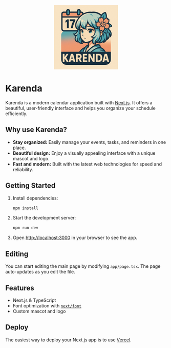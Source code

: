 <p align="center">
  <img src="karenda.png" alt="Karenda Logo" width="200"/>
</p>

# Karenda

Karenda is a modern calendar application built with [Next.js](https://nextjs.org). It offers a beautiful, user-friendly interface and helps you organize your schedule efficiently.

## Why use Karenda?
- **Stay organized:** Easily manage your events, tasks, and reminders in one place.
- **Beautiful design:** Enjoy a visually appealing interface with a unique mascot and logo.
- **Fast and modern:** Built with the latest web technologies for speed and reliability.

## Getting Started

1. Install dependencies:
   ```bash
   npm install
   ```
2. Start the development server:
   ```bash
   npm run dev
   ```
3. Open [http://localhost:3000](http://localhost:3000) in your browser to see the app.

## Editing

You can start editing the main page by modifying `app/page.tsx`. The page auto-updates as you edit the file.

## Features
- Next.js & TypeScript
- Font optimization with [`next/font`](https://nextjs.org/docs/app/building-your-application/optimizing/fonts)
- Custom mascot and logo

## Deploy

The easiest way to deploy your Next.js app is to use [Vercel](https://vercel.com/new?utm_medium=default-template&filter=next.js&utm_source=create-next-app&utm_campaign=create-next-app-readme).

